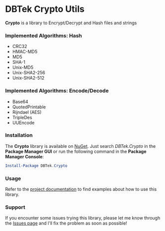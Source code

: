 # DBTek Crypto Utils

**Crypto** is a library to Encrypt/Decrypt and Hash files and strings

### Implemented Algorithms: Hash

+ CRC32
+ HMAC-MD5
+ MD5
+ SHA-1
+ Unix-MD5
+ Unix-SHA2-256
+ Unix-SHA2-512

### Implemented Algorithms: Encode/Decode

+ Base64
+ QuotedPrintable
+ Rijndael (AES)
+ TripleDes
+ UUEncode

### Installation

The **Crypto** library is available on [NuGet](https://www.nuget.org/packages/DBTek.Crypto).
Just search *DBTek.Crypto* in the **Package Manager GUI** or run the following command in the **Package Manager Console**:

```PowerShell
Install-Package DBTek.Crypto
```

### Usage

Refer to the [project documentation](https://github.com/n3wt0n/Crypto/wiki/Home) to find examples about how to use this library.

### Support

If you encounter some issues trying this library, please let me know through the [Issues page](https://github.com/n3wt0n/Crypto/issues) and I'll fix the problem as soon as possible!
